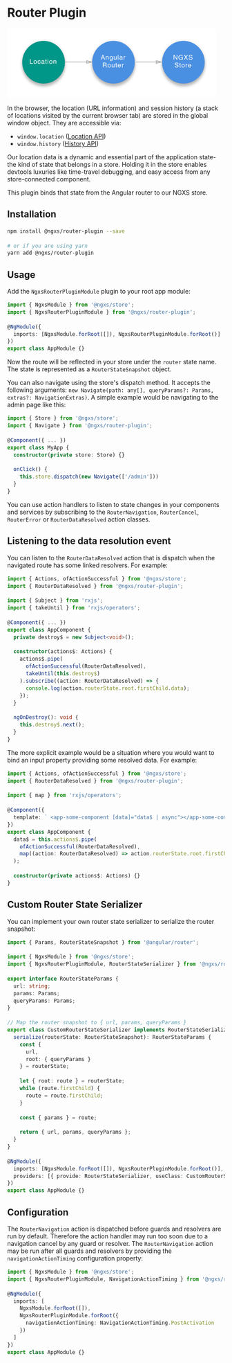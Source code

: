 # Router Plugin

![Router Diagram](../assets/router.png)

In the browser, the location (URL information) and session history
(a stack of locations visited by the current browser tab) are stored in the
global window object. They are accessible via:

- `window.location` ([Location API](https://developer.mozilla.org/en-US/docs/Web/API/Location))
- `window.history` ([History API](https://developer.mozilla.org/en-US/docs/Web/API/History))

Our location data is a dynamic and essential part of the application state-the kind
of state that belongs in a store. Holding it in the store enables devtools luxuries like
time-travel debugging, and easy access from any store-connected component.

This plugin binds that state from the Angular router to our NGXS store.

## Installation

```bash
npm install @ngxs/router-plugin --save

# or if you are using yarn
yarn add @ngxs/router-plugin
```

## Usage

Add the `NgxsRouterPluginModule` plugin to your root app module:

```ts
import { NgxsModule } from '@ngxs/store';
import { NgxsRouterPluginModule } from '@ngxs/router-plugin';

@NgModule({
  imports: [NgxsModule.forRoot([]), NgxsRouterPluginModule.forRoot()]
})
export class AppModule {}
```

Now the route will be reflected in your store under the `router` state name. The state is represented as a `RouterStateSnapshot` object.

You can also navigate using the store's dispatch method. It accepts the following arguments: `new Navigate(path: any[], queryParams?: Params, extras?: NavigationExtras)`. A simple example would be navigating to the admin page like this:

```ts
import { Store } from '@ngxs/store';
import { Navigate } from '@ngxs/router-plugin';

@Component({ ... })
export class MyApp {
  constructor(private store: Store) {}

  onClick() {
    this.store.dispatch(new Navigate(['/admin']))
  }
}
```

You can use action handlers to listen to state changes in your components and services by subscribing to the `RouterNavigation`, `RouterCancel`, `RouterError` or `RouterDataResolved` action classes.

## Listening to the data resolution event

You can listen to the `RouterDataResolved` action that is dispatch when the navigated route has some linked resolvers. For example:

```ts
import { Actions, ofActionSuccessful } from '@ngxs/store';
import { RouterDataResolved } from '@ngxs/router-plugin';

import { Subject } from 'rxjs';
import { takeUntil } from 'rxjs/operators';

@Component({ ... })
export class AppComponent {
  private destroy$ = new Subject<void>();

  constructor(actions$: Actions) {
    actions$.pipe(
      ofActionSuccessful(RouterDataResolved),
      takeUntil(this.destroy$)
    ).subscribe((action: RouterDataResolved) => {
      console.log(action.routerState.root.firstChild.data);
    });
  }

  ngOnDestroy(): void {
    this.destroy$.next();
  }
}
```

The more explicit example would be a situation where you would want to bind an input property providing some resolved data. For example:

```ts
import { Actions, ofActionSuccessful } from '@ngxs/store';
import { RouterDataResolved } from '@ngxs/router-plugin';

import { map } from 'rxjs/operators';

@Component({
  template: ` <app-some-component [data]="data$ | async"></app-some-component> `
})
export class AppComponent {
  data$ = this.actions$.pipe(
    ofActionSuccessful(RouterDataResolved),
    map((action: RouterDataResolved) => action.routerState.root.firstChild.data)
  );

  constructor(private actions$: Actions) {}
}
```

## Custom Router State Serializer

You can implement your own router state serializer to serialize the router snapshot:

```ts
import { Params, RouterStateSnapshot } from '@angular/router';

import { NgxsModule } from '@ngxs/store';
import { NgxsRouterPluginModule, RouterStateSerializer } from '@ngxs/router-plugin';

export interface RouterStateParams {
  url: string;
  params: Params;
  queryParams: Params;
}

// Map the router snapshot to { url, params, queryParams }
export class CustomRouterStateSerializer implements RouterStateSerializer<RouterStateParams> {
  serialize(routerState: RouterStateSnapshot): RouterStateParams {
    const {
      url,
      root: { queryParams }
    } = routerState;

    let { root: route } = routerState;
    while (route.firstChild) {
      route = route.firstChild;
    }

    const { params } = route;

    return { url, params, queryParams };
  }
}

@NgModule({
  imports: [NgxsModule.forRoot([]), NgxsRouterPluginModule.forRoot()],
  providers: [{ provide: RouterStateSerializer, useClass: CustomRouterStateSerializer }]
})
export class AppModule {}
```

## Configuration

The `RouterNavigation` action is dispatched before guards and resolvers are run by default. Therefore the action handler may run too soon due to a navigation cancel by any guard or resolver. The `RouterNavigation` action may be run after all guards and resolvers by providing the `navigationActionTiming` configuration property:

```ts
import { NgxsModule } from '@ngxs/store';
import { NgxsRouterPluginModule, NavigationActionTiming } from '@ngxs/router-plugin';

@NgModule({
  imports: [
    NgxsModule.forRoot([]),
    NgxsRouterPluginModule.forRoot({
      navigationActionTiming: NavigationActionTiming.PostActivation
    })
  ]
})
export class AppModule {}
```
